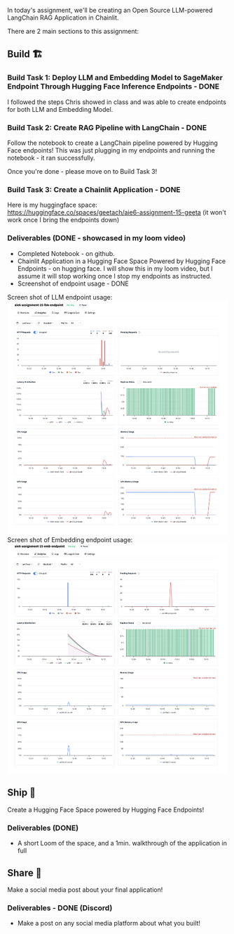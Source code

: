 In today's assignment, we'll be creating an Open Source LLM-powered LangChain RAG Application in Chainlit.

There are 2 main sections to this assignment:

## Build 🏗️

### Build Task 1: Deploy LLM and Embedding Model to SageMaker Endpoint Through Hugging Face Inference Endpoints - DONE

I followed the steps Chris showed in class and was able to create endpoints for both LLM and Embedding Model.

### Build Task 2: Create RAG Pipeline with LangChain - DONE

Follow the notebook to create a LangChain pipeline powered by Hugging Face endpoints! This was just plugging in my endpoints and running the notebook - it ran successfully.

Once you're done - please move on to Build Task 3!

### Build Task 3: Create a Chainlit Application - DONE

Here is my huggingface space: https://huggingface.co/spaces/geetach/aie6-assignment-15-geeta (it won't work once I bring the endpoints down)

### Deliverables (DONE - showcased in my loom video)

- Completed Notebook - on github. 
- Chainlit Application in a Hugging Face Space Powered by Hugging Face Endpoints - on hugging face. I will show this in my loom video, but I assume it will stop working once I stop my endpoints as instructed.
- Screenshot of endpoint usage - DONE

Screen shot of LLM endpoint usage: ![llm endpoint usage](llm_endpoint_usage.png)
Screen shot of Embedding endpoint usage: ![embed endpoint usage](embed_endpoint_usage.png)

## Ship 🚢

Create a Hugging Face Space powered by Hugging Face Endpoints!

### Deliverables (DONE)

- A short Loom of the space, and a 1min. walkthrough of the application in full

## Share 🚀

Make a social media post about your final application!

### Deliverables - DONE (Discord)

- Make a post on any social media platform about what you built!
